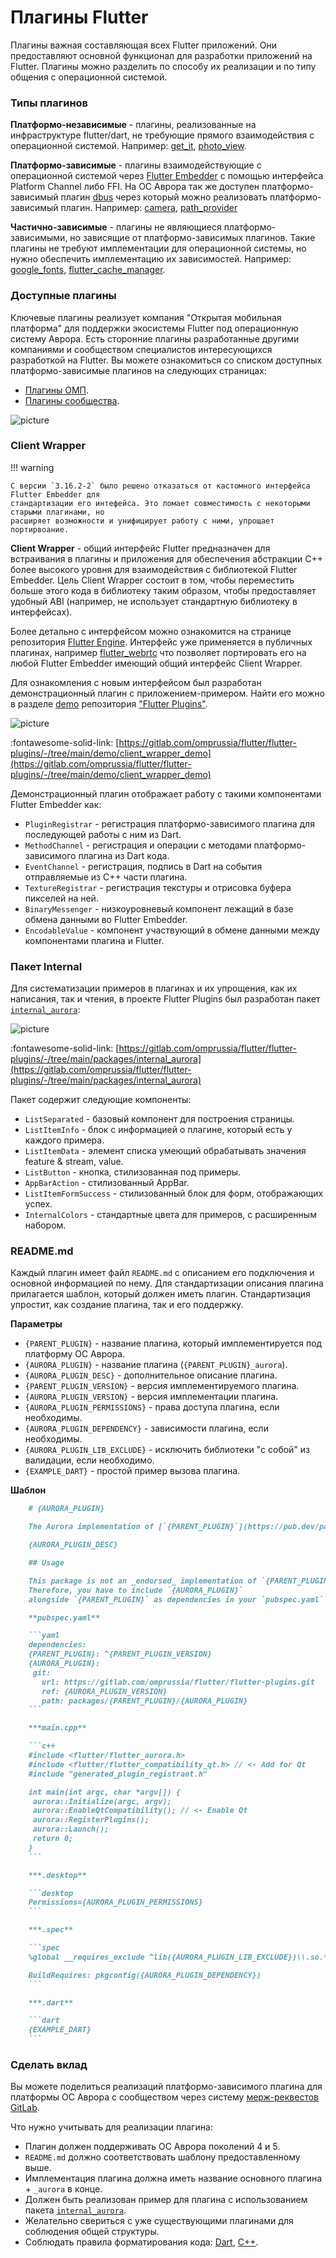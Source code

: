 # Плагины Flutter

Плагины важная составляющая всех Flutter приложений.
Они предоставляют основной функционал для разработки приложений на Flutter.
Плагины можно разделить по способу их реализации и по типу общения с операционной системой.

### Типы плагинов

**Платформо-независимые** - плагины, реализованные на инфраструктуре flutter/dart,
не требующие прямого взаимодействия с операционной системой. Например:
[get_it](https://pub.dev/packages/get_it),
[photo_view](https://pub.dev/packages/photo_view).

**Платформо-зависимые** - плагины взаимодействующие с операционной системой через [Flutter Embedder](./components.md#flutter-embedder)
с помощью интерфейса Platform Channel либо FFI.
На ОС Аврора так же доступен платформо-зависимый плагин [dbus](https://pub.dev/packages/dbus)
через который можно реализовать платформо-зависимый плагин. Например:
[camera](https://pub.dev/packages/camera),
[path_provider](https://pub.dev/packages/path_provider)

**Частично-зависимые** - плагины не являющиеся платформо-зависимыми, но зависящие от платформо-зависимых плагинов.
Такие плагины не требуют имплементации для операционной системы, но нужно обеспечить имплементацию их зависимостей.
Например:
[google_fonts](https://pub.dev/packages/google_fonts),
[flutter_cache_manager](https://pub.dev/packages/flutter_cache_manager).

### Доступные плагины

Ключевые плагины реализует компания "Открытая мобильная платформа" для поддержки экосистемы Flutter под операционную систему Аврора.
Есть сторонние плагины разработанные другими компаниями и сообществом специалистов интересующихся разработкой на Flutter.
Вы можете ознакомиться со списком доступных платформо-зависимые плагинов на следующих страницах:

- [Плагины ОМП](../support/omp.md).
- [Плагины сообщества](../support/community.md).

![picture](../assets/images/structure/preview_plugins.png)

### Client Wrapper

!!! warning

    С версии `3.16.2-2` было решено отказаться от кастомного интерфейса Flutter Embedder для
    стандартизации его интефейса. Это ломает совместимость с некоторыми старыми плагинами, но
    расширяет возможности и унифицирует работу с ними, упрощает портирвоание.

**Client Wrapper** - общий интерфейс Flutter предназначен для встраивания в плагины и приложения для обеспечения абстракции C++ более
высокого уровня для взаимодействия с библиотекой Flutter Embedder. Цель Client Wrapper состоит в том, чтобы переместить больше этого
кода в библиотеку таким образом, чтобы предоставляет удобный ABI (например, не использует стандартную библиотеку в интерфейсах).

Более детально с интерфейсом можно ознакомится на странице репозитория [Flutter Engine](https://github.com/flutter/engine/blob/ba3a70ce7722f4b23f4439e1d06dd1a61f20f581/shell/platform/common/client_wrapper/README).
Интерфейс уже применяется в публичных плагинах, например [flutter_webrtc](https://pub.dev/packages/flutter_webrtc) что позволяет
портировать его на любой Flutter Embedder имеющий общий интерфейс Client Wrapper.

Для ознакомления с новым интерфейсом был разработан демонстрационный плагин с приложением-примером.
Найти его можно в разделе [demo](https://gitlab.com/omprussia/flutter/flutter-plugins/-/tree/main/demo)
репозитория ["Flutter Plugins"](https://gitlab.com/omprussia/flutter/flutter-plugins).

![picture](../assets/images/structure/preview_client_wrapper.png)

:fontawesome-solid-link: [https://gitlab.com/omprussia/flutter/flutter-plugins/-/tree/main/demo/client_wrapper_demo](https://gitlab.com/omprussia/flutter/flutter-plugins/-/tree/main/demo/client_wrapper_demo)

Демонстрационный плагин отображает работу с такими компонентами Flutter Embedder как:

- `PluginRegistrar` - регистрация платформо-зависимого плагина для последующей работы с ним из Dart.
- `MethodChannel` - регистрация и операции с методами платформо-зависимого плагина из Dart кода.
- `EventChannel` - регистрация, подпись в Dart на события отправляемые из С++ части плагина.
- `TextureRegistrar` - регистрация текстуры и отрисовка буфера пикселей на ней.
- `BinaryMessenger` - низкоуровневый компонент лежащий в базе обмена данными во Flutter Embedder.
- `EncodableValue` - компонент участвующий в обмене данными между компонентами плагина и Flutter.

### Пакет Internal

Для систематизации примеров в плагинах и их упрощения, как их написания, так и чтения, в проекте Flutter Plugins был разработан пакет
[`internal_aurora`](https://gitlab.com/omprussia/flutter/flutter-plugins/-/tree/main/packages/internal_aurora):

![picture](../assets/images/structure/preview_internal.png)

:fontawesome-solid-link:
[https://gitlab.com/omprussia/flutter/flutter-plugins/-/tree/main/packages/internal_aurora](https://gitlab.com/omprussia/flutter/flutter-plugins/-/tree/main/packages/internal_aurora)

Пакет содержит следующие компоненты:

- `ListSeparated` - базовый компонент для построения страницы.
- `ListItemInfo` - блок с информацией о плагине, который есть у каждого примера.
- `ListItemData` - элемент списка умеющий обрабатывать значения feature & stream, value.
- `ListButton` - кнопка, стилизованная под примеры.
- `AppBarAction` - стилизованный AppBar.
- `ListItemFormSuccess` - стилизованный блок для форм, отображающих успех.
- `InternalColors` - стандартные цвета для примеров, с расширенным набором.

### README.md

Каждый плагин имеет файл `README.md` с описанием его подключения и основной информацией по нему.
Для стандартизации описания плагина прилагается шаблон, который должен иметь плагин.
Стандартизация упростит, как создание плагина, так и его поддержку.

**Параметры**

* `{PARENT_PLUGIN}` - название плагина, который имплементируется под платформу ОС Аврора.
* `{AURORA_PLUGIN}` - название плагина (`{PARENT_PLUGIN}_aurora`).
* `{AURORA_PLUGIN_DESC}` - дополнительное описание плагина.
* `{PARENT_PLUGIN_VERSION}` - версия имплементируемого плагина.
* `{AURORA_PLUGIN_VERSION}` - версия имплементации плагина.
* `{AURORA_PLUGIN_PERMISSIONS}` - права доступа плагина, если необходимы.
* `{AURORA_PLUGIN_DEPENDENCY}` - зависимости плагина, если необходимы.
* `{AURORA_PLUGIN_LIB_EXCLUDE}` - исключить библиотеки "с собой" из валидации, если необходимо.
* `{EXAMPLE_DART}` - простой пример вызова плагина.

**Шаблон**

```markdown
    # {AURORA_PLUGIN}

    The Aurora implementation of [`{PARENT_PLUGIN}`](https://pub.dev/packages/{PARENT_PLUGIN}).

    {AURORA_PLUGIN_DESC}

    ## Usage

    This package is not an _endorsed_ implementation of `{PARENT_PLUGIN}`.
    Therefore, you have to include `{AURORA_PLUGIN}`
    alongside `{PARENT_PLUGIN}` as dependencies in your `pubspec.yaml` file.

    **pubspec.yaml**

    ```yaml
    dependencies:
    {PARENT_PLUGIN}: ^{PARENT_PLUGIN_VERSION}
    {AURORA_PLUGIN}:
     git:
       url: https://gitlab.com/omprussia/flutter/flutter-plugins.git
       ref: {AURORA_PLUGIN_VERSION}
       path: packages/{PARENT_PLUGIN}/{AURORA_PLUGIN}
    ```

    ***main.cpp**

    ```c++
    #include <flutter/flutter_aurora.h>
    #include <flutter/flutter_compatibility_qt.h> // <- Add for Qt
    #include "generated_plugin_registrant.h"

    int main(int argc, char *argv[]) {
     aurora::Initialize(argc, argv);
     aurora::EnableQtCompatibility(); // <- Enable Qt
     aurora::RegisterPlugins();
     aurora::Launch();
     return 0;
    }
    ```

    ***.desktop**

    ```desktop
    Permissions={AURORA_PLUGIN_PERMISSIONS}
    ```

    ***.spec**

    ```spec
    %global __requires_exclude ^lib({AURORA_PLUGIN_LIB_EXCLUDE})\\.so.*$

    BuildRequires: pkgconfig({AURORA_PLUGIN_DEPENDENCY})
    ```

    ***.dart**

    ```dart
    {EXAMPLE_DART}
    ```
```

### Сделать вклад

Вы можете поделиться реализаций платформо-зависимого плагина для платформы ОС Аврора с сообществом через систему
[мерж-реквестов GitLab](https://gitlab.com/omprussia/flutter/flutter-plugins/-/merge_requests).

Что нужно учитывать для реализации плагина:

- Плагин должен поддерживать ОС Аврора поколений 4 и 5.
- `README.md` должно соответствовать шаблону предоставленному выше.
- Имплементация плагина должна иметь название основного плагина + `_aurora` в конце.
- Должен быть реализован пример для плагина с использованием пакета [`internal_aurora`](https://gitlab.com/omprussia/flutter/flutter-plugins/-/tree/main/packages/internal_aurora).
- Желательно свериться с уже существующими плагинами для соблюдения общей структуры.
- Соблюдать правила форматирования кода: [Dart](../faq/index.md#dart), [C++](../faq/index.md/#c).
